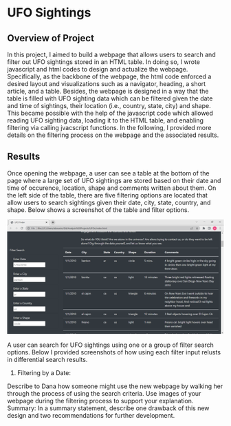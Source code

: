 # UFO Sightings

## Overview of Project

In this project, I aimed to build a webpage that allows users to search and filter out UFO sightings stored in an HTML table. In doing so, I wrote javascript and html codes to design and actualize the webpage. Specifically, as the backbone of the webpage, the html code enforced a desired layout and visualizations such as a navigator, heading, a short article, and a table. Besides, the webpage is designed in a way that the table is filled with UFO sighting data which can be filtered given the date and time of sightings, their location (i.e., country, state, city) and shape. This became possible with the help of the javascript code which allowed reading UFO sighting data, loading it to the HTML table, and enabling filtering via calling jvacscript functions. In the following, I provided more details on the filtering process on the webpage and the associated results.

## Results

Once opening the webpage, a user can see a table at the bottom of the page where a large set of UFO sightings are stored based on their date and time of occurence, location, shape and comments written about them. On the left side of the table, there are five filtering options are located that allow users to search sightings given their date, city, state, country, and shape. Below shows a screenshot of the table and filter options.

![This is an image](/Table_Filters.png)

A user can search for UFO sightings using one or a group of filter search options. Below I provided screenshots of how using each filter input relusts in differential search results.

1. Filtering by a Date:



Describe to Dana how someone might use the new webpage by walking her through the process of using the search criteria. Use images of your webpage during the filtering process to support your explanation.
Summary: In a summary statement, describe one drawback of this new design and two recommendations for further development.

